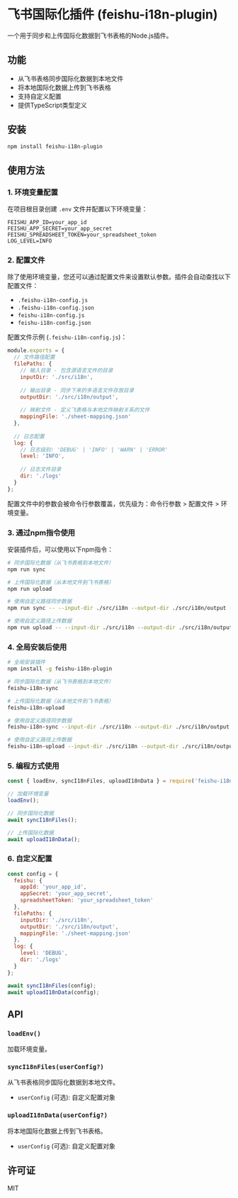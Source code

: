 # 飞书国际化插件 (feishu-i18n-plugin)

一个用于同步和上传国际化数据到飞书表格的Node.js插件。

## 功能

- 从飞书表格同步国际化数据到本地文件
- 将本地国际化数据上传到飞书表格
- 支持自定义配置
- 提供TypeScript类型定义

## 安装

```bash
npm install feishu-i18n-plugin
```

## 使用方法

### 1. 环境变量配置

在项目根目录创建 `.env` 文件并配置以下环境变量：

```
FEISHU_APP_ID=your_app_id
FEISHU_APP_SECRET=your_app_secret
FEISHU_SPREADSHEET_TOKEN=your_spreadsheet_token
LOG_LEVEL=INFO
```

### 2. 配置文件

除了使用环境变量，您还可以通过配置文件来设置默认参数。插件会自动查找以下配置文件：

- `.feishu-i18n-config.js`
- `.feishu-i18n-config.json`
- `feishu-i18n-config.js`
- `feishu-i18n-config.json`

配置文件示例 (`.feishu-i18n-config.js`)：

```javascript
module.exports = {
  // 文件路径配置
  filePaths: {
    // 输入目录 - 包含源语言文件的目录
    inputDir: './src/i18n',
    
    // 输出目录 - 同步下来的多语言文件存放目录
    outputDir: './src/i18n/output',
    
    // 映射文件 - 定义飞表格与本地文件映射关系的文件
    mappingFile: './sheet-mapping.json'
  },
  
  // 日志配置
  log: {
    // 日志级别: 'DEBUG' | 'INFO' | 'WARN' | 'ERROR'
    level: 'INFO',
    
    // 日志文件目录
    dir: './logs'
  }
};
```

配置文件中的参数会被命令行参数覆盖，优先级为：命令行参数 > 配置文件 > 环境变量。

### 3. 通过npm指令使用

安装插件后，可以使用以下npm指令：

```bash
# 同步国际化数据（从飞书表格到本地文件）
npm run sync

# 上传国际化数据（从本地文件到飞书表格）
npm run upload

# 使用自定义路径同步数据
npm run sync -- --input-dir ./src/i18n --output-dir ./src/i18n/output --mapping-file ./sheet-mapping.json

# 使用自定义路径上传数据
npm run upload -- --input-dir ./src/i18n --output-dir ./src/i18n/output --mapping-file ./sheet-mapping.json
```

### 4. 全局安装后使用

```bash
# 全局安装插件
npm install -g feishu-i18n-plugin

# 同步国际化数据（从飞书表格到本地文件）
feishu-i18n-sync

# 上传国际化数据（从本地文件到飞书表格）
feishu-i18n-upload

# 使用自定义路径同步数据
feishu-i18n-sync --input-dir ./src/i18n --output-dir ./src/i18n/output --mapping-file ./sheet-mapping.json

# 使用自定义路径上传数据
feishu-i18n-upload --input-dir ./src/i18n --output-dir ./src/i18n/output --mapping-file ./sheet-mapping.json
```

### 5. 编程方式使用

```javascript
const { loadEnv, syncI18nFiles, uploadI18nData } = require('feishu-i18n-plugin');

// 加载环境变量
loadEnv();

// 同步国际化数据
await syncI18nFiles();

// 上传国际化数据
await uploadI18nData();
```

### 6. 自定义配置

```javascript
const config = {
  feishu: {
    appId: 'your_app_id',
    appSecret: 'your_app_secret',
    spreadsheetToken: 'your_spreadsheet_token'
  },
  filePaths: {
    inputDir: './src/i18n',
    outputDir: './src/i18n/output',
    mappingFile: './sheet-mapping.json'
  },
  log: {
    level: 'DEBUG',
    dir: './logs'
  }
};

await syncI18nFiles(config);
await uploadI18nData(config);
```

## API

### `loadEnv()`

加载环境变量。

### `syncI18nFiles(userConfig?)`

从飞书表格同步国际化数据到本地文件。

- `userConfig` (可选): 自定义配置对象

### `uploadI18nData(userConfig?)`

将本地国际化数据上传到飞书表格。

- `userConfig` (可选): 自定义配置对象

## 许可证

MIT